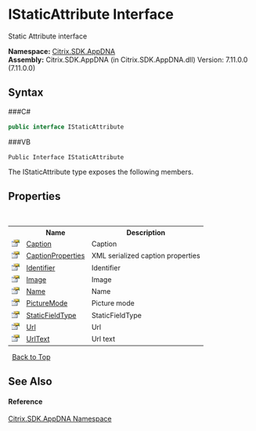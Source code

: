 # IStaticAttribute Interface
 

Static Attribute interface

**Namespace:**&nbsp;<a href="N_Citrix_SDK_AppDNA">Citrix.SDK.AppDNA</a><br />**Assembly:**&nbsp;Citrix.SDK.AppDNA (in Citrix.SDK.AppDNA.dll) Version: 7.11.0.0 (7.11.0.0)

## Syntax

###C#
```csharp
public interface IStaticAttribute
```

###VB
```vbnet
Public Interface IStaticAttribute
```

The IStaticAttribute type exposes the following members.


## Properties
&nbsp;<table><tr><th></th><th>Name</th><th>Description</th></tr><tr><td>![Public property](media/pubproperty.gif "Public property")</td><td><a href="P_Citrix_SDK_AppDNA_IStaticAttribute_Caption">Caption</a></td><td>
Caption</td></tr><tr><td>![Public property](media/pubproperty.gif "Public property")</td><td><a href="P_Citrix_SDK_AppDNA_IStaticAttribute_CaptionProperties">CaptionProperties</a></td><td>
XML serialized caption properties</td></tr><tr><td>![Public property](media/pubproperty.gif "Public property")</td><td><a href="P_Citrix_SDK_AppDNA_IStaticAttribute_Identifier">Identifier</a></td><td>
Identifier</td></tr><tr><td>![Public property](media/pubproperty.gif "Public property")</td><td><a href="P_Citrix_SDK_AppDNA_IStaticAttribute_Image">Image</a></td><td>
Image</td></tr><tr><td>![Public property](media/pubproperty.gif "Public property")</td><td><a href="P_Citrix_SDK_AppDNA_IStaticAttribute_Name">Name</a></td><td>
Name</td></tr><tr><td>![Public property](media/pubproperty.gif "Public property")</td><td><a href="P_Citrix_SDK_AppDNA_IStaticAttribute_PictureMode">PictureMode</a></td><td>
Picture mode</td></tr><tr><td>![Public property](media/pubproperty.gif "Public property")</td><td><a href="P_Citrix_SDK_AppDNA_IStaticAttribute_StaticFieldType">StaticFieldType</a></td><td>
StaticFieldType</td></tr><tr><td>![Public property](media/pubproperty.gif "Public property")</td><td><a href="P_Citrix_SDK_AppDNA_IStaticAttribute_Url">Url</a></td><td>
Url</td></tr><tr><td>![Public property](media/pubproperty.gif "Public property")</td><td><a href="P_Citrix_SDK_AppDNA_IStaticAttribute_UrlText">UrlText</a></td><td>
Url text</td></tr></table>&nbsp;
<a href="#istaticattribute-interface">Back to Top</a>

## See Also


#### Reference
<a href="N_Citrix_SDK_AppDNA">Citrix.SDK.AppDNA Namespace</a><br />